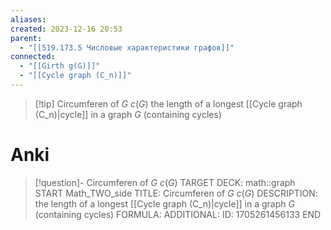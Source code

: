 ```yaml
---
aliases: 
created: 2023-12-16 20:53
parent:
  - "[[519.173.5 Числовые характеристики графов]]"
connected:
  - "[[Girth g(G)]]"
  - "[[Cycle graph (C_n)]]"
---
```


> [!tip] Circumferen of $G$ $c(G)$
> the length of a longest [[Cycle graph (C_n)|cycle]]  in a graph $G$ (containing cycles)

# Anki
> [!question]- Circumferen of $G$ $c(G)$
TARGET DECK: math::graph  
START
Math_TWO_side
TITLE: Circumferen of $G$ $c(G)$
DESCRIPTION: the length of a longest [[Cycle graph (C_n)|cycle]]  in a graph $G$ (containing cycles)
FORMULA: 
ADDITIONAL:
ID: 1705261456133
END













